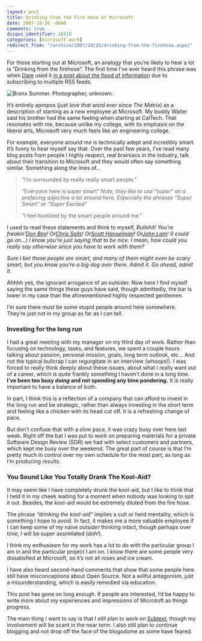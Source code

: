 ```yaml
---
layout: post
title: Drinking from the Fire Hose At Microsoft
date: 2007-10-26 -0800
comments: true
disqus_identifier: 18410
categories: [microsoft work]
redirect_from: "/archive/2007/10/25/drinking-from-the-firehose.aspx/"
---
```


For those starting out at Microsoft, an analogy that you’re likely to
hear a lot is “Drinking from the firehose”. The first time I’ve ever
heard this phrase was when
[Dare](http://www.25hoursaday.com/weblog/ "Dare Obasanjo's Blog") used
it [in a post about the flood of
information](http://www.25hoursaday.com/weblog/PermaLink.aspx?guid=14d0413e-d0dc-4382-9ee9-57e95d7b3544 "NightCrawler Thoughts")
due to subscribing to multiple RSS feeds.

![Bronx Summer. Photographer,
unknown.](https://haacked.com/images/haacked_com/WindowsLiveWriter/DrinkingfromtheFireHose_4FA/bronx-summer-open-fire-hydrant%5B1%5D_3.jpg)

It’s entirely apropos (*just love that word ever since The Matrix*) as a
description of starting as a new employee at Microsoft. My buddy Walter
said his brother had the same feeling when starting at CalTech. That
resonates with me, because unlike my college, with its emphasis on the
liberal arts, Microsoft very much feels like an engineering college.

For example, everyone around me is technically adept and incredibly
smart. It’s funny to hear myself say that. Over the past few years, I’ve
read many blog posts from people I highly respect, real brainiacs in the
industry, talk about their transition to Microsoft and they would often
say something similar. Something along the lines of...

> “I’m surrounded by really really smart people."
>
> “Everyone here is super smart” *Note, they like to use “super” as a
> prefacing adjective a lot around here. Especially the phrases “Super
> Smart” or “Super Excited”* 
>
> “I feel humbled by the smart people around me.”

I used to read these statements and think to myself, *Bullshit! You’re
freakin’*[*Don Box*](http://www.pluralsight.com/blogs/dbox/ "Don Box")*!
Or*[*Chris Sells*](http://www.sellsbrothers.com/ "Chris Sells")*!
Or*[*Scott Hanselman*](http://hanselman.com/blog/ "Scott Hanselman")*!
Or*[*John Lam*](http://www.iunknown.com/ "IUnknown.com blog")*! (I could
go on...) I know you’re just saying that to be nice. I mean, how could
you really say otherwise since you have to work with them?*

*Sure I bet these people are smart, and many of them might even be scary
smart, but you know you’re a big dog over there. Admit it. Go ahead,
admit it.*

Ahhhh yes, the ignorant arrogance of an outsider. Now here I find myself
saying the same things these guys have said, though admittedly, the bar
is lower in my case than the aforementioned highly respected gentlemen.

I’m sure there must be some stupid people around here somewhere. They’re
just not in my group as far as I can tell.

### Investing for the long run

I had a great meeting with my manager on my third day of work. Rather
than focusing on technology, tasks, and features, we spent a couple
hours talking about passion, personal mission, goals, long term outlook,
etc... And not the typical bullcrap I can regurgitate in an interview
(whoops!). I was forced to really think deeply about these issues, about
what I really want out of a career, which is quite frankly something I
haven’t done in a long time. **I’ve been too busy *doing* and not
spending any time pondering.** It is really important to have a balance
of both.

In part, I think this is a reflection of a company that can afford to
invest in the long run and be strategic, rather than always investing in
the short term and feeling like a chicken with its head cut off. It is a
refreshing change of pace.

But don’t confuse that with a slow pace, it was crazy busy over here
last week. Right off the bat I was put to work on preparing materials
for a private Software Design Review (SDR) we had with select customers
and partners, which kept me busy over the weekend. The great part of
course is that I’m pretty much in control over my own schedule for the
most part, as long as I’m producing results.

### You Sound Like You Totally Drank The Kool-Aid?

It may seem like I have completely drunk the kool-aid, but I like to
think that I held it in my cheek waiting for a moment when nobody was
looking to spit it out. Besides, the kool-aid would be extremely diluted
from the fire hose.

The phrase *“*drinking the kool-aid”** implies a cult or herd mentality,
which is something I hope to avoid. In fact, it makes me a more valuable
employee if I can keep some of my naive *outsider* thinking intact,
though perhaps over time, I will be super assimilated (*doh!*).

I think my enthusiasm for my work has a lot to do with the particular
group I am in and the particular project I am on. I know there are some
people very dissatisfied at Microsoft, so it’s not all roses and ice
cream.

I have also heard second-hand comments that show that some people here
still have misconceptions about Open Source. Not a willful antagonism,
just a misunderstanding, which is easily remedied via education.

This post has gone on long enough. If people are interested, I’d be
happy to write more about my experiences and impressions of Microsoft as
things progress.

The main thing I want to say is that I still plan to work on
[Subtext](http://subtextproject.com/ "Subtext"), though my involvement
will be scant in the near term. I also still plan to continue blogging
and not drop off the face of the blogodome as some have feared.

